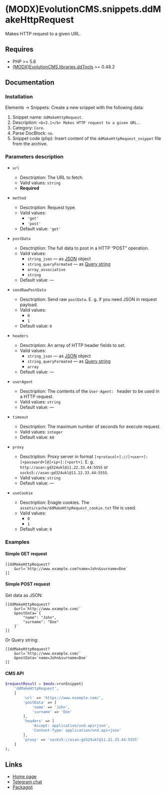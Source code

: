 # (MODX)EvolutionCMS.snippets.ddMakeHttpRequest

Makes HTTP request to a given URL.


## Requires

* PHP >= 5.6
* [(MODX)EvolutionCMS.libraries.ddTools](https://code.divandesign.biz/modx/ddtools) >= 0.48.2


## Documentation


### Installation

Elements → Snippets: Create a new snippet with the following data:

1. Snippet name: `ddMakeHttpRequest`.
2. Description: `<b>2.1</b> Makes HTTP request to a given URL.`.
3. Category: `Core`.
4. Parse DocBlock: `no`.
5. Snippet code (php): Insert content of the `ddMakeHttpRequest_snippet` file from the archive.


### Parameters description

* `url`
	* Desctription: The URL to fetch.
	* Valid values: `string`
	* **Required**
	
* `method`
	* Desctription: Request type.
	* Valid values:
		* `'get'`
		* `'post'`
	* Default value: `'get'`
	
* `postData`
	* Desctription: The full data to post in a HTTP “POST” operation.
	* Valid values:
		* `string_json` — as [JSON](https://en.wikipedia.org/wiki/JSON) object
		* `string_queryFormated` — as [Query string](https://en.wikipedia.org/wiki/Query_string)
		* `array_associative`
		* `string`
	* Default value: —
	
* `sendRawPostData`
	* Desctription: Send raw `postData`. E. g. if you need JSON in request payload.
	* Valid values:
		* `0`
		* `1`
	* Default value: `0`
	
* `headers`
	* Desctription: An array of HTTP header fields to set.
	* Valid values:
		* `string_json` — as [JSON](https://en.wikipedia.org/wiki/JSON) object
		* `string_queryFormated` — as [Query string](https://en.wikipedia.org/wiki/Query_string)
		* `array`
	* Default value: —
	
* `userAgent`
	* Desctription: The contents of the `User-Agent: ` header to be used in a HTTP request.
	* Valid values: `string`
	* Default value: —
	
* `timeout`
	* Desctription: The maximum number of seconds for execute request.
	* Valid values: `integer`
	* Default value: `60`
	
* `proxy`
	* Desctription: Proxy server in format `[+protocol+]://[+user+]:[+password+]@[+ip+]:[+port+]`. E. g. `http://asan:gd324ukl@11.22.33.44:5555` or `socks5://asan:gd324ukl@11.22.33.44:5555`.
	* Valid values: `string`
	* Default value: —
	
* `useCookie`
	* Desctription: Enagle cookies. The `assets/cache/ddMakeHttpRequest_cookie.txt` file is used.
	* Valid values:
		* `0`
		* `1`
	* Default value: `0`


### Examples


#### Simple GET request

```
[[ddMakeHttpRequest?
	&url=`http://www.example.com?name=John&surname=Doe`
]]
```


#### Simple POST request

Set data as JSON:

```
[[ddMakeHttpRequest?
	&url=`http://www.example.com/`
	&postData=`{
		"name": "John",
		"surname": "Doe"
	}`
]]
```

Or Query string:

```
[[ddMakeHttpRequest?
	&url=`http://www.example.com/`
	&postData=`name=John&surname=Doe`
]]
```


#### CMS API

```php
$requestResult = $modx->runSnippet(
	'ddMakeHttpRequest',
	[
		'url' => 'https://www.example.com/',
		'postData' => [
			'name' => 'John',
			'surname' => 'Doe'
		],
		'headers' => [
			'Accept: application/vnd.api+json',
			'Content-Type: application/vnd.api+json'
		],
		'proxy' => 'socks5://asan:gd324ukl@11.22.33.44:5555'
	]
);
```


## Links

* [Home page](https://code.divandesign.biz/modx/ddmakehttprequest)
* [Telegram chat](https://t.me/dd_code)
* [Packagist](https://packagist.org/packages/dd/evolutioncms-snippets-ddmakehttprequest)


<link rel="stylesheet" type="text/css" href="https://DivanDesign.ru/assets/files/ddMarkdown.css" />